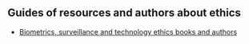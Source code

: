 ## Guides of resources and authors about ethics


- [Biometrics, surveillance and technology ethics books and authors](https://docs.google.com/document/d/1BJEpkrTfNA75XaFe-WFFP1EVVetrg0KyO5TJBTzkAdk/edit?usp=sharing)
